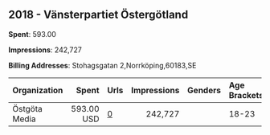 ## 2018 - Vänsterpartiet Östergötland 
**Spent**: 593.00

**Impressions**: 242,727

**Billing Addresses**: Stohagsgatan 2,Norrköping,60183,SE

|Organization|Spent|Urls|Impressions|Genders|Age Brackets|Country Codes|
|:---|---:|:---|---:|:---|:---|:---|
|Östgöta Media|593.00 USD|[0](https://www.snap.com/political-ads/asset/2d0d47929edf48881f5ca3ecb229bf8eebb8c20eb53cd02ad8fdd40ca4d8b9bb?mediaType=mov)|242,727||18-23|sweden|
